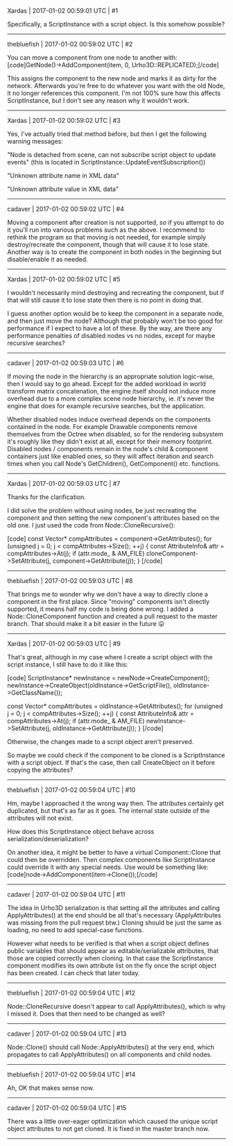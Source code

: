 Xardas | 2017-01-02 00:59:01 UTC | #1

Specifically, a ScriptInstance with a script object. Is this somehow possible?

-------------------------

thebluefish | 2017-01-02 00:59:02 UTC | #2

You can move a component from one node to another with:
[code]GetNode()->AddComponent(item, 0, Urho3D::REPLICATED);[/code]

This assigns the component to the new node and marks it as dirty for the network. Afterwards you're free to do whatever you want with the old Node, it no longer references this component. I'm not 100% sure how this affects ScriptInstance, but I don't see any reason why it wouldn't work.

-------------------------

Xardas | 2017-01-02 00:59:02 UTC | #3

Yes, I've actually tried that method before, but then I get the following warning messages:

"Node is detached from scene, can not subscribe script object to update events" (this is located in ScriptInstance::UpdateEventSubscription())

"Unknown attribute name in XML data"

"Unknown attribute value in XML data"

-------------------------

cadaver | 2017-01-02 00:59:02 UTC | #4

Moving a component after creation is not supported, so if you attempt to do it you'll run into various problems such as the above. I recommend to rethink the program so that moving is not needed, for example simply destroy/recreate the component, though that will cause it to lose state. Another way is to create the component in both nodes in the beginning but disable/enable it as needed.

-------------------------

Xardas | 2017-01-02 00:59:02 UTC | #5

I wouldn't necessarily mind destroying and recreating the component, but if that will still cause it to lose state then there is no point in doing that.

I guess another option would be to keep the component in a separate node, and then just move the node? Although that probably won't be too good for performance if I expect to have a lot of these. By the way, are there any performance penalties of disabled nodes vs no nodes, except for maybe recursive searches?

-------------------------

cadaver | 2017-01-02 00:59:03 UTC | #6

If moving the node in the hierarchy is an appropriate solution logic-wise, then I would say to go ahead. Except for the added workload in world transform matrix concatenation, the engine itself should not induce more overhead due to a more complex scene node hierarchy, ie. it's never the engine that does for example recursive searches, but the application.

Whether disabled nodes induce overhead depends on the components contained in the node. For example Drawable components remove themselves from the Octree when disabled, so for the rendering subsystem it's roughly like they didn't exist at all, except for their memory footprint. Disabled nodes / components remain in the node's child & component containers just like enabled ones, so they will affect iteration and search times when you call Node's GetChildren(), GetComponent() etc. functions.

-------------------------

Xardas | 2017-01-02 00:59:03 UTC | #7

Thanks for the clarification.

I did solve the problem without using nodes, be just recreating the component and then setting the new component's attributes based on the old one. I just used the code from Node::CloneRecursive():

[code]
const Vector<AttributeInfo>* compAttributes = component->GetAttributes();
for (unsigned j = 0; j < compAttributes->Size(); ++j)
{
    const AttributeInfo& attr = compAttributes->At(j);
    if (attr.mode_ & AM_FILE)
        cloneComponent->SetAttribute(j, component->GetAttribute(j));
}
[/code]

-------------------------

thebluefish | 2017-01-02 00:59:03 UTC | #8

That brings me to wonder why we don't have a way to directly clone a component in the first place. Since "moving" components isn't directly supported, it means half my code is being done wrong. I added a Node::CloneComponent function and created a pull request to the master branch. That should make it a bit easier in the future  :stuck_out_tongue:

-------------------------

Xardas | 2017-01-02 00:59:03 UTC | #9

That's great, although in my case where I create a script object with the script instance, I still have to do it like this:

[code]
ScriptInstance* newInstance = newNode->CreateComponent<ScriptInstance>();
newInstance->CreateObject(oldInstance->GetScriptFile(), oldInstance->GetClassName());

const Vector<AttributeInfo>* compAttributes = oldInstance->GetAttributes();
for (unsigned j = 0; j < compAttributes->Size(); ++j)
{
	const AttributeInfo& attr = compAttributes->At(j);
	if (attr.mode_ & AM_FILE)
		newInstance->SetAttribute(j, oldInstance->GetAttribute(j));
}
[/code]

Otherwise, the changes made to a script object aren't preserved.

So maybe we could check if the component to be cloned is a ScriptInstance with a script object. If that's the case, then call CreateObject on it before copying the attributes?

-------------------------

thebluefish | 2017-01-02 00:59:04 UTC | #10

Hm, maybe I approached it the wrong way then. The attributes certainly get duplicated, but that's as far as it goes. The internal state outside of the attributes will not exist.

How does this ScriptInstance object behave across serialization/deserialization?

On another idea, it might be better to have a virtual Component::Clone that could then be overridden. Then complex components like ScriptInstance could override it with any special needs. Use would be something like:
[code]node->AddComponent(item->Clone());[/code]

-------------------------

cadaver | 2017-01-02 00:59:04 UTC | #11

The idea in Urho3D serialization is that setting all the attributes and calling ApplyAttributes() at the end should be all that's necessary (ApplyAttributes was missing from the pull request btw.) Cloning should be just the same as loading, no need to add special-case functions.

However what needs to be verified is that when a script object defines public variables that should appear as editable/serializable attributes, that those are copied correctly when cloning. In that case the ScriptInstance component modifies its own attribute list on the fly once the script object has been created. I can check that later today.

-------------------------

thebluefish | 2017-01-02 00:59:04 UTC | #12

Node::CloneRecursive doesn't appear to call ApplyAttributes(), which is why I missed it. Does that then need to be changed as well?

-------------------------

cadaver | 2017-01-02 00:59:04 UTC | #13

Node::Clone() should call Node::ApplyAttributes() at the very end, which propagates to call ApplyAttributes() on all components and child nodes.

-------------------------

thebluefish | 2017-01-02 00:59:04 UTC | #14

Ah, OK that makes sense now.

-------------------------

cadaver | 2017-01-02 00:59:04 UTC | #15

There was a little over-eager optimization which caused the unique script object attributes to not get cloned. It is fixed in the master branch now.

-------------------------

